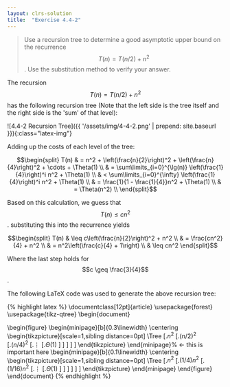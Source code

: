 ```yaml
---
layout: clrs-solution
title:  "Exercise 4.4-2"
---
```

>Use a recursion tree to determine a good asymptotic upper bound on the recurrence $$T(n) = T(n/2) + n^2$$. Use the substitution method to verify your answer.

The recursion $$T(n) = T(n/2) + n^2$$ has the following recursion tree (Note that the left side is the tree itself and the right side is the 'sum' of that level):

![4.4-2 Recursion Tree]({{ '/assets/img/4-4-2.png' | prepend: site.baseurl }}){:class="latex-img"}

Adding up the costs of each level of the tree:

$$\begin{split}
T(n) & = n^2 + \left(\frac{n}{2}\right)^2 + \left(\frac{n}{4}\right)^2 + \cdots + \Theta(1) \\
& = \sum\limits_{i=0}^{\lg(n)} \left(\frac{1}{4}\right)^i n^2 + \Theta(1) \\
& < \sum\limits_{i=0}^{\infty} \left(\frac{1}{4}\right)^i n^2 + \Theta(1) \\
& = \frac{1}{1 - \frac{1}{4}}n^2 + \Theta(1) \\
& = \Theta(n^2) \\
\end{split}$$

Based on this calculation, we guess that $$T(n) \leq cn^2$$. substituting this into the recurrence yields

$$\begin{split}
T(n) & \leq c\left(\frac{n}{2}\right)^2 + n^2 \\
& = \frac{cn^2}{4} + n^2 \\
& = n^2\left(\frac{c}{4} + 1\right) \\
& \leq cn^2
\end{split}$$

Where the last step holds for $$c \geq \frac{3}{4}$$.

The following LaTeX code was used to generate the above recursion tree:

{% highlight latex %}
\documentclass[12pt]{article}
\usepackage{forest}
\usepackage{tikz-qtree}
\begin{document}

\begin{figure}
\begin{minipage}[b]{0.3\linewidth}
\centering
\begin{tikzpicture}[scale=1,sibling distance=0pt]
\Tree [.$n^2$
        [.$(n/2)^2$  
          [.$(n/4)^2$
            [.$\vdots$ 
             [.$\Theta(1)$ ] ] ] ] ]
\end{tikzpicture}
\end{minipage}% <- this is important here
\begin{minipage}[b]{0.1\linewidth}
\centering
\begin{tikzpicture}[scale=1,sibling distance=0pt]
\Tree [.$n^2$
        [.$(1/4)n^2$
          [.$(1/16)n^2$
            [.$\vdots$ 
              [.$\Theta(1)$ ] ] ] ] ] ]
\end{tikzpicture}
\end{minipage}
\end{figure}
\end{document}
{% endhighlight %}